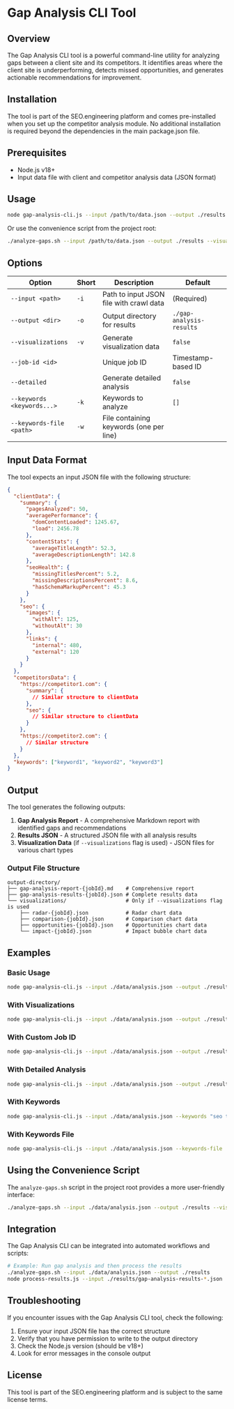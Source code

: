 # Gap Analysis CLI Tool

## Overview

The Gap Analysis CLI tool is a powerful command-line utility for analyzing gaps between a client site and its competitors. It identifies areas where the client site is underperforming, detects missed opportunities, and generates actionable recommendations for improvement.

## Installation

The tool is part of the SEO.engineering platform and comes pre-installed when you set up the competitor analysis module. No additional installation is required beyond the dependencies in the main package.json file.

## Prerequisites

- Node.js v18+
- Input data file with client and competitor analysis data (JSON format)

## Usage

```bash
node gap-analysis-cli.js --input /path/to/data.json --output ./results --visualizations
```

Or use the convenience script from the project root:

```bash
./analyze-gaps.sh --input /path/to/data.json --output ./results --visualizations
```

## Options

| Option | Short | Description | Default |
|--------|-------|-------------|---------|
| `--input <path>` | `-i` | Path to input JSON file with crawl data | (Required) |
| `--output <dir>` | `-o` | Output directory for results | `./gap-analysis-results` |
| `--visualizations` | `-v` | Generate visualization data | `false` |
| `--job-id <id>` | | Unique job ID | Timestamp-based ID |
| `--detailed` | | Generate detailed analysis | `false` |
| `--keywords <keywords...>` | `-k` | Keywords to analyze | `[]` |
| `--keywords-file <path>` | `-w` | File containing keywords (one per line) | |

## Input Data Format

The tool expects an input JSON file with the following structure:

```json
{
  "clientData": {
    "summary": {
      "pagesAnalyzed": 50,
      "averagePerformance": {
        "domContentLoaded": 1245.67,
        "load": 2456.78
      },
      "contentStats": {
        "averageTitleLength": 52.3,
        "averageDescriptionLength": 142.8
      },
      "seoHealth": {
        "missingTitlesPercent": 5.2,
        "missingDescriptionsPercent": 8.6,
        "hasSchemaMarkupPercent": 45.3
      }
    },
    "seo": {
      "images": {
        "withAlt": 125,
        "withoutAlt": 30
      },
      "links": {
        "internal": 480,
        "external": 120
      }
    }
  },
  "competitorsData": {
    "https://competitor1.com": {
      "summary": {
        // Similar structure to clientData
      },
      "seo": {
        // Similar structure to clientData
      }
    },
    "https://competitor2.com": {
      // Similar structure
    }
  },
  "keywords": ["keyword1", "keyword2", "keyword3"]
}
```

## Output

The tool generates the following outputs:

1. **Gap Analysis Report** - A comprehensive Markdown report with identified gaps and recommendations
2. **Results JSON** - A structured JSON file with all analysis results
3. **Visualization Data** (if `--visualizations` flag is used) - JSON files for various chart types

### Output File Structure

```
output-directory/
├── gap-analysis-report-{jobId}.md    # Comprehensive report
├── gap-analysis-results-{jobId}.json # Complete results data
└── visualizations/                   # Only if --visualizations flag is used
    ├── radar-{jobId}.json            # Radar chart data
    ├── comparison-{jobId}.json       # Comparison chart data
    ├── opportunities-{jobId}.json    # Opportunities chart data
    └── impact-{jobId}.json           # Impact bubble chart data
```

## Examples

### Basic Usage

```bash
node gap-analysis-cli.js --input ./data/analysis.json --output ./results
```

### With Visualizations

```bash
node gap-analysis-cli.js --input ./data/analysis.json --output ./results --visualizations
```

### With Custom Job ID

```bash
node gap-analysis-cli.js --input ./data/analysis.json --output ./results --job-id client123
```

### With Detailed Analysis

```bash
node gap-analysis-cli.js --input ./data/analysis.json --output ./results --detailed
```

### With Keywords

```bash
node gap-analysis-cli.js --input ./data/analysis.json --keywords "seo tools" "technical seo" "seo automation"
```

### With Keywords File

```bash
node gap-analysis-cli.js --input ./data/analysis.json --keywords-file ./data/keywords.txt
```

## Using the Convenience Script

The `analyze-gaps.sh` script in the project root provides a more user-friendly interface:

```bash
./analyze-gaps.sh --input ./data/analysis.json --output ./results --visualizations
```

## Integration

The Gap Analysis CLI can be integrated into automated workflows and scripts:

```bash
# Example: Run gap analysis and then process the results
./analyze-gaps.sh --input ./data/analysis.json --output ./results
node process-results.js --input ./results/gap-analysis-results-*.json
```

## Troubleshooting

If you encounter issues with the Gap Analysis CLI tool, check the following:

1. Ensure your input JSON file has the correct structure
2. Verify that you have permission to write to the output directory
3. Check the Node.js version (should be v18+)
4. Look for error messages in the console output

## License

This tool is part of the SEO.engineering platform and is subject to the same license terms.
